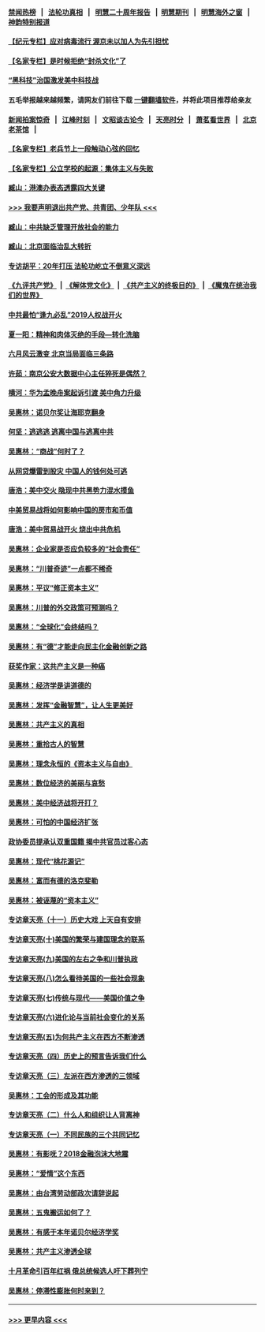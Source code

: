 #### [禁闻热榜](热点新闻.md?=0)  &nbsp;&nbsp;|&nbsp;&nbsp; [法轮功真相](https://github.com/gfw-breaker/truth/blob/master/README.md?=0) &nbsp;&nbsp;|&nbsp;&nbsp; [明慧二十周年报告](https://github.com/gfw-breaker/mh-reports/blob/master/README.md?=0) &nbsp;&nbsp;|&nbsp;&nbsp;[明慧期刊](https://github.com/gfw-breaker/mh-qikan) &nbsp;&nbsp;|&nbsp;&nbsp; [明慧海外之窗](https://github.com/gfw-breaker/mh-news/blob/master/README.md?=0) &nbsp;&nbsp;|&nbsp;&nbsp; [神韵特别报道](https://github.com/gfw-breaker/mh-news/blob/master/shenyun.md?=0)
#### [【纪元专栏】应对病毒流行 渥京未以加人为先引担忧](../pages/nsc423/n11875714.md?t=02251331) 
#### [【名家专栏】是时候拒绝“封杀文化”了](../pages/nsc423/n11814093.md?t=02251331) 
#### [“黑科技”治国激发美中科技战](../pages/nsc423/n11638056.md?t=02251331) 
#### 五毛举报越来越频繁，请网友们前往下载 [一键翻墙软件](https://github.com/gfw-breaker/ssr-accounts)，并将此项目推荐给亲友
#### [新闻拍案惊奇](https://github.com/gfw-breaker/banned-news/blob/master/pages/link4.md) &nbsp;&nbsp;|&nbsp;&nbsp; [江峰时刻](https://github.com/gfw-breaker/banned-news/blob/master/pages/link4.md) &nbsp;&nbsp;|&nbsp;&nbsp; [文昭谈古论今](https://github.com/gfw-breaker/banned-news/blob/master/pages/link4.md) &nbsp;&nbsp;|&nbsp;&nbsp; [天亮时分](https://github.com/gfw-breaker/banned-news/blob/master/pages/link4.md) &nbsp;&nbsp;|&nbsp;&nbsp; [萧茗看世界](https://github.com/gfw-breaker/banned-news/blob/master/pages/link4.md) &nbsp;&nbsp;|&nbsp;&nbsp; [北京老茶馆](https://github.com/gfw-breaker/banned-news/blob/master/pages/link4.md) &nbsp;&nbsp;|&nbsp;&nbsp; 
#### [【名家专栏】老兵节上一段触动心弦的回忆](../pages/nsc423/n11646016.md?t=02251331) 
#### [【名家专栏】公立学校的起源：集体主义与失败](../pages/nsc423/n11601833.md?t=02251331) 
#### [臧山：港澳办表态透露四大关键](../pages/nsc423/n11421628.md?t=02251331) 
#### [>>> 我要声明退出共产党、共青团、少年队 <<<](https://github.com/begood0513/goodnews/blob/master/quit/letter.md) 
#### [臧山：中共缺乏管理开放社会的能力](../pages/nsc423/n11407457.md?t=02251331) 
#### [臧山：北京面临治乱大转折](../pages/nsc423/n11406895.md?t=02251331) 
#### [专访胡平：20年打压 法轮功屹立不倒意义深远](../pages/nsc423/n11398800.md?t=02251331) 
#### [《九评共产党》](https://github.com/begood0513/9ping.md/blob/master/README.md) &nbsp;|&nbsp; [《解体党文化》](../../../../jtdwh.md/blob/master/README.md)  &nbsp;|&nbsp; [《共产主义的终极目的》](../../../../gczydzjmd.md/blob/master/README.md) &nbsp;|&nbsp; [《魔鬼在统治我们的世界》](../../../../mgztzwmdsj.md/blob/master/README.md) 
#### [中共最怕“逢九必乱”2019人权战开火](../pages/nsc423/n11385248.md?t=02251331) 
#### [夏一阳：精神和肉体灭绝的手段—转化洗脑](../pages/nsc423/n11368250.md?t=02251331) 
#### [六月风云激变 北京当局面临三条路](../pages/nsc423/n11313668.md?t=02251331) 
#### [许茹：南京公安大数据中心主任猝死是偶然？](../pages/nsc423/n11064744.md?t=02251331) 
#### [横河：华为孟晚舟案起诉引渡 美中角力升级](../pages/nsc423/n11027230.md?t=02251331) 
#### [吴惠林：诺贝尔奖让海耶克翻身](../pages/nsc423/n10890049.md?t=02251331) 
#### [何坚：逃逃逃 逃离中国与逃离中共](../pages/nsc423/n10592891.md?t=02251331) 
#### [吴惠林：“商战”何时了？](../pages/nsc423/n10573558.md?t=02251331) 
#### [从网贷爆雷到股灾 中国人的钱何处可逃](../pages/nsc423/n10572800.md?t=02251331) 
#### [唐浩：美中交火 隐现中共黑势力混水摸鱼](../pages/nsc423/n10544040.md?t=02251331) 
#### [中美贸易战将如何影响中国的房市和币值](../pages/nsc423/n10543697.md?t=02251331) 
#### [唐浩：美中贸易战开火 烧出中共危机](../pages/nsc423/n10540126.md?t=02251331) 
#### [吴惠林：企业家是否应负较多的“社会责任”](../pages/nsc423/n10535022.md?t=02251331) 
#### [吴惠林：“川普奇迹”一点都不稀奇](../pages/nsc423/n10512808.md?t=02251331) 
#### [吴惠林：平议“修正资本主义”](../pages/nsc423/n10495724.md?t=02251331) 
#### [吴惠林：川普的外交政策可预测吗？](../pages/nsc423/n10462387.md?t=02251331) 
#### [吴惠林：“全球化”会终结吗？](../pages/nsc423/n10452838.md?t=02251331) 
#### [吴惠林：有“德”才能走向民主化金融创新之路](../pages/nsc423/n10432292.md?t=02251331) 
#### [获奖作家：这共产主义是一种癌](../pages/nsc423/n10431541.md?t=02251331) 
#### [吴惠林：经济学是讲道德的](../pages/nsc423/n10398014.md?t=02251331) 
#### [吴惠林：发挥“金融智慧”，让人生更美好](../pages/nsc423/n10375019.md?t=02251331) 
#### [吴惠林：共产主义的真相](../pages/nsc423/n10351394.md?t=02251331) 
#### [吴惠林：重拾古人的智慧](../pages/nsc423/n10337691.md?t=02251331) 
#### [吴惠林：理念永恒的《资本主义与自由》](../pages/nsc423/n10316274.md?t=02251331) 
#### [吴惠林：数位经济的美丽与哀愁](../pages/nsc423/n10292946.md?t=02251331) 
#### [吴惠林：美中经济战将开打？](../pages/nsc423/n10258825.md?t=02251331) 
#### [吴惠林：可怕的中国经济扩张](../pages/nsc423/n10219147.md?t=02251331) 
#### [政协委员提承认双重国籍 揭中共官员过客心态](../pages/nsc423/n10208809.md?t=02251331) 
#### [吴惠林：现代“桃花源记”](../pages/nsc423/n10185234.md?t=02251331) 
#### [吴惠林：富而有德的洛克斐勒](../pages/nsc423/n10142264.md?t=02251331) 
#### [吴惠林：被诬蔑的“资本主义”](../pages/nsc423/n10124816.md?t=02251331) 
#### [专访章天亮（十一）历史大戏 上天自有安排](../pages/nsc423/n10094905.md?t=02251331) 
#### [专访章天亮(十)美国的繁荣与建国理念的联系](../pages/nsc423/n10094899.md?t=02251331) 
#### [专访章天亮(九)美国的左右之争和川普执政](../pages/nsc423/n10094889.md?t=02251331) 
#### [专访章天亮(八)怎么看待美国的一些社会现象](../pages/nsc423/n10094857.md?t=02251331) 
#### [专访章天亮(七)传统与现代——美国价值之争](../pages/nsc423/n10093140.md?t=02251331) 
#### [专访章天亮(六)进化论与当前社会变化的关系](../pages/nsc423/n10092036.md?t=02251331) 
#### [专访章天亮(五)为何共产主义在西方不断渗透](../pages/nsc423/n10083620.md?t=02251331) 
#### [专访章天亮（四）历史上的预言告诉我们什么](../pages/nsc423/n10083606.md?t=02251331) 
#### [专访章天亮（三）左派在西方渗透的三领域](../pages/nsc423/n10081115.md?t=02251331) 
#### [吴惠林：工会的形成及其功能](../pages/nsc423/n10080633.md?t=02251331) 
#### [专访章天亮（二）什么人和组织让人背离神](../pages/nsc423/n10076637.md?t=02251331) 
#### [专访章天亮（一）不同民族的三个共同记忆](../pages/nsc423/n10074188.md?t=02251331) 
#### [吴惠林：有影呒？2018金融泡沫大地震](../pages/nsc423/n10040534.md?t=02251331) 
#### [吴惠林：“爱情”这个东西](../pages/nsc423/n10019423.md?t=02251331) 
#### [吴惠林：由台湾劳动部政次请辞说起](../pages/nsc423/n9979679.md?t=02251331) 
#### [吴惠林：五鬼搬运如何了？](../pages/nsc423/n9925338.md?t=02251331) 
#### [吴惠林：有感于本年诺贝尔经济学奖](../pages/nsc423/n9871883.md?t=02251331) 
#### [吴惠林：共产主义渗透全球](../pages/nsc423/n9812748.md?t=02251331) 
#### [十月革命引百年红祸 俄总统候选人吁下葬列宁](../pages/nsc423/n9810182.md?t=02251331) 
#### [吴惠林：停滞性膨胀何时来到？](../pages/nsc423/n9764136.md?t=02251331) 

----
#### [ >>> 更早内容 <<< ](../indexes/nsc423-earlier.md)
